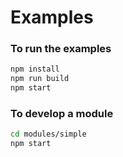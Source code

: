 # Examples

### To run the examples

```bash
npm install
npm run build
npm start
```

### To develop a module

```bash
cd modules/simple
npm start
```

